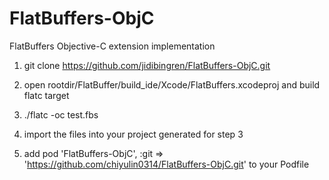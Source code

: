 # FlatBuffers-ObjC
FlatBuffers Objective-C extension implementation

1. git clone https://github.com/jidibingren/FlatBuffers-ObjC.git

2. open rootdir/FlatBuffer/build_ide/Xcode/FlatBuffers.xcodeproj  and build flatc target

3. ./flatc -oc test.fbs

4. import the files into your project generated for step 3

5. add pod 'FlatBuffers-ObjC', :git => 'https://github.com/chiyulin0314/FlatBuffers-ObjC.git' to your Podfile
